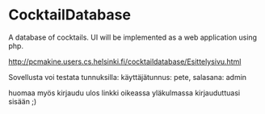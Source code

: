 CocktailDatabase
================

A database of cocktails. UI will be implemented as a web application using php.

http://pcmakine.users.cs.helsinki.fi/cocktaildatabase/Esittelysivu.html

Sovellusta voi testata tunnuksilla: 
käyttäjätunnus: pete, salasana: admin

huomaa myös kirjaudu ulos linkki oikeassa yläkulmassa kirjauduttuasi sisään ;)
